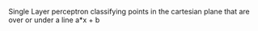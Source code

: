 Single Layer perceptron classifying points in the cartesian plane that are over or under a line a*x + b